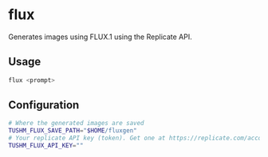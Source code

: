# flux
Generates images using FLUX.1 using the Replicate API.

## Usage
```bash
flux <prompt>
```

## Configuration
```bash
# Where the generated images are saved
TUSHM_FLUX_SAVE_PATH="$HOME/fluxgen"
# Your replicate API key (token). Get one at https://replicate.com/account/api-tokens.
TUSHM_FLUX_API_KEY=""
```
